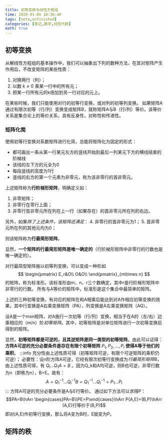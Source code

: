 ```yaml
---
title: 初等变换与线性方程组
time: 2020-01-05 18:36:40
tags: [note,unfinished]
categories: [笔记,数学,线性代数]
math: true
---
```

## 初等变换
从解线性方程组的基本操作中，我们可以抽象出下列的数种方法，在其对矩阵产生作用后，不改变矩阵的某些性质：
1. 对换两行（列）；
2. 以数 $k\neq 0$ 乘某一行中的所有元；
3. 把某一行所有元的k倍加到另一行对应的元上。

在某些时候，我们只能使用对行的初等行变换，或对列的初等列变换。
如果矩阵A通过有限次初等（行/列）变换变成矩阵B，就称矩阵A与B（行/列）等价。该等价关系是集合论上的等价关系，具有反身性，对称性和传递性。

### 矩阵化简
使用初等行变换对系数矩阵进行化简，总能将矩阵化为固定的形式：
- 都可画出一条从第一行某元左方的竖线开始到最后一列某元下方的横线结束的阶梯线
- 该线的左下方的元全为0
- 每段竖线的高度为1行
- 竖线的右方的第一个元素为非零元，称为该非零行的首非零元。

上述矩阵称为**行阶梯形矩阵**，明确定义如：
1. 非零矩阵；
2. 非零行在零行上面；
3. 非零行首非零元所在列在上一行（如果存在）的首非零元所在列的右边。

另外，如果*除了上述条件，该矩阵还满足*：
4. 非零行的首非零元为1；
5. 首非零元所在列的其他元均为0；

则该矩阵称为**行最简形矩阵**。

显然，**一个矩阵的行最简形矩阵是唯一确定的**（行阶梯形矩阵中非零行的行数也是唯一确定的）。

对行最简型矩阵施以初等列变换，可以变成一种形如
$$
\begin{pmatrix}
E_r&O\\
O&O\\
\end{pmatrix}_{m\times n}
$$
的矩阵，称为标准形。该标准形由m，n，r三个数确定，其中r是行阶梯形矩阵中非零行的行数。
所有与A等价的矩阵中，标准形是这个集合中最简单的矩阵。

上述的三种初等变换，有对应的矩阵在和A相乘后能达到对A作相应初等变换的效果。其中行变换是A右乘变换矩阵（PA），列变换是A左乘变换矩阵（AQ）。

设A是一个mxn矩阵，对A施行一次初等（行/列）变换，相当于在A的（左/右）边乘相应的（m/n）阶*初等矩阵*。其中，初等矩阵是对单位矩阵进行一次初等变换后得到的矩阵。

显然，**初等矩阵都是可逆的，且其逆矩阵是同一类型的初等矩阵**。由此可以证得：
**方阵A可逆的充分必要条件是存在有限个初等矩阵** $P_1,P_2,\dots,P_l$ **使得A等于他们的乘积**。
:::info
充分性由上述性质可得（初等矩阵可逆，有限个可逆矩阵的乘积仍可逆）；
必要性：设n阶方阵A可逆，它经有限次初等行变换成为*行最简形矩阵*B，由上述性质可得，有 $Q_l\dots Q_1A=B$ 。因为Q_k和A均可逆，则B也可逆，非零行数为n（即秩为n），B=E。故有：
$$A=Q^{-1}_1\dots Q^{-1}_lB=Q^{-1}_1\dots Q^{-1}_l=P_1\dots P_l$$
:::
方阵A可逆的充分必要条件是A与E行等价。
通过如下方法可以求得P：
$$PA=B\hArr \begin{cases}PA=B\\PE=P\end{cases}\hArr P(A,E)=(B,P)\hArr (A,E)行等价于(B,P)$$
即对(A,E)作初等行变换，那么将A变为B时，E就变为P。

## 矩阵的秩
